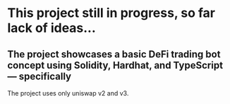 # This project still in progress, so far lack of ideas...

## The project showcases a basic DeFi trading bot concept using Solidity, Hardhat, and TypeScript — specifically

The project uses only uniswap v2 and v3.
